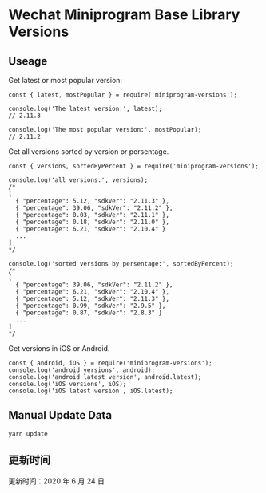 
# Wechat Miniprogram Base Library Versions

## Useage

Get latest or most popular version:

```;
const { latest, mostPopular } = require('miniprogram-versions');

console.log('The latest version:', latest);
// 2.11.3

console.log('The most popular version:', mostPopular);
// 2.11.2

```

Get all versions sorted by version or persentage.

```
const { versions, sortedByPercent } = require('miniprogram-versions');

console.log('all versions:', versions);
/*
[
  { "percentage": 5.12, "sdkVer": "2.11.3" },
  { "percentage": 39.06, "sdkVer": "2.11.2" },
  { "percentage": 0.03, "sdkVer": "2.11.1" },
  { "percentage": 0.18, "sdkVer": "2.11.0" },
  { "percentage": 6.21, "sdkVer": "2.10.4" }
  ...
]
*/

console.log('sorted versions by persentage:', sortedByPercent);
/*
[
  { "percentage": 39.06, "sdkVer": "2.11.2" },
  { "percentage": 6.21, "sdkVer": "2.10.4" },
  { "percentage": 5.12, "sdkVer": "2.11.3" },
  { "percentage": 0.99, "sdkVer": "2.9.5" },
  { "percentage": 0.87, "sdkVer": "2.8.3" }
  ...
]
*/
```

Get versions in iOS or Android.

```
const { android, iOS } = require('miniprogram-versions');
console.log('android versions', android);
console.log('android latest version', android.latest);
console.log('iOS versions', iOS);
console.log('iOS latest version', iOS.latest);
```

## Manual Update Data

```
yarn update
```

## 更新时间

更新时间：2020 年 6 月 24 日
